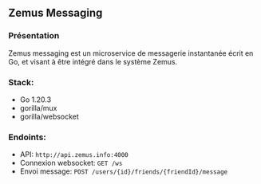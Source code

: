 Zemus Messaging 
----------
### Présentation
Zemus messaging est un microservice de messagerie instantanée écrit en Go, et visant à être intégré dans le système Zemus.

### Stack:
- Go 1.20.3
- gorilla/mux
- gorilla/websocket

### Endoints:
- API: ``http://api.zemus.info:4000``
- Connexion websocket: ``GET /ws``
- Envoi message: ``POST /users/{id}/friends/{friendId}/message``

